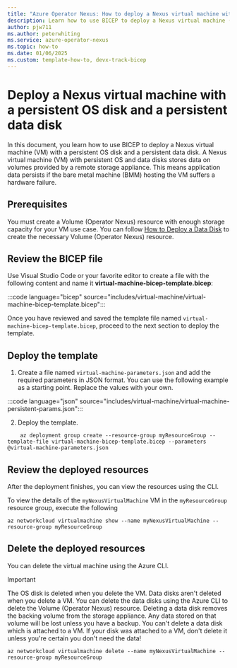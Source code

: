 ```yaml
---
title: "Azure Operator Nexus: How to deploy a Nexus virtual machine with a persistent OS disk and a data disk"
description: Learn how to use BICEP to deploy a Nexus virtual machine (VM) with persistent disks
author: pjw711
ms.author: peterwhiting
ms.service: azure-operator-nexus
ms.topic: how-to
ms.date: 01/06/2025
ms.custom: template-how-to, devx-track-bicep
---
```


# Deploy a Nexus virtual machine with a persistent OS disk and a persistent data disk

In this document, you learn how to use BICEP to deploy a Nexus virtual machine (VM) with a persistent OS disk and a persistent data disk. A Nexus virtual machine (VM) with persistent OS and data disks stores data on volumes provided by a remote storage appliance. This means application data persists if the bare metal machine (BMM) hosting the VM suffers a hardware failure.

## Prerequisites

You must create a Volume (Operator Nexus) resource with enough storage capacity for your VM use case. You can follow [How to Deploy a Data Disk](./howto-deploy-data-disk-bicep.md) to create the necessary Volume (Operator Nexus) resource.

## Review the BICEP file

Use Visual Studio Code or your favorite editor to create a file with the following content and name it **virtual-machine-bicep-template.bicep**:

:::code language="bicep" source="includes/virtual-machine/virtual-machine-bicep-template.bicep":::

Once you have reviewed and saved the template file named ```virtual-machine-bicep-template.bicep```, proceed to the next section to deploy the template.

## Deploy the template

1. Create a file named ```virtual-machine-parameters.json``` and add the required parameters in JSON format. You can use the following example as a starting point. Replace the values with your own.

:::code language="json" source="includes/virtual-machine/virtual-machine-persistent-params.json":::

2. Deploy the template.

```azurecli
    az deployment group create --resource-group myResourceGroup --template-file virtual-machine-bicep-template.bicep --parameters @virtual-machine-parameters.json
```

## Review the deployed resources

After the deployment finishes, you can view the resources using the CLI.

To view the details of the ```myNexusVirtualMachine``` VM in the ```myResourceGroup``` resource group, execute the following

```azurecli-interactive
az networkcloud virtualmachine show --name myNexusVirtualMachine --resource-group myResourceGroup
```

## Delete the deployed resources

You can delete the virtual machine using the Azure CLI.

> [!IMPORTANT]
> The OS disk is deleted when you delete the VM. Data disks aren't deleted when you delete a VM. You can delete the data disks using the Azure CLI to delete the Volume (Operator Nexus) resource. Deleting a data disk removes the backing volume from the storage appliance. Any data stored on that volume will be lost unless you have a backup. You can't delete a data disk which is attached to a VM. If your disk was attached to a VM, don't delete it unless you're certain you don't need the data!

```azurecli-interactive
az networkcloud virtualmachine delete --name myNexusVirtualMachine --resource-group myResourceGroup
```
